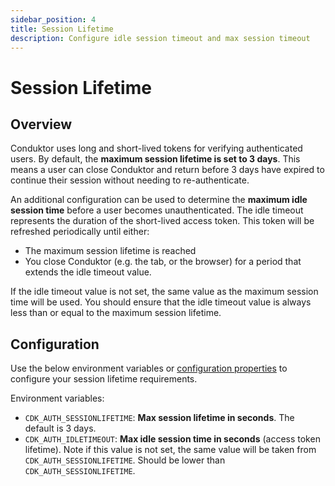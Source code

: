 ```yaml
---
sidebar_position: 4
title: Session Lifetime
description: Configure idle session timeout and max session timeout
---
```


# Session Lifetime

## Overview

Conduktor uses long and short-lived tokens for verifying authenticated users. By default, the **maximum session lifetime is set to 3 days**. This means a user can close Conduktor and return before 3 days have expired to continue their session without needing to re-authenticate.

An additional configuration can be used to determine the **maximum idle session time** before a user becomes unauthenticated. The idle timeout represents the duration of the short-lived access token. This token will be refreshed periodically until either:
 - The maximum session lifetime is reached
 - You close Conduktor (e.g. the tab, or the browser) for a period that extends the idle timeout value.

If the idle timeout value is not set, the same value as the maximum session time will be used. You should ensure that the idle timeout value is always less than or equal to the maximum session lifetime. 


## Configuration

Use the below environment variables or [configuration properties](../env-variables.md#session-lifetime-properties) to configure your session lifetime requirements. 

Environment variables:

 - `CDK_AUTH_SESSIONLIFETIME`: **Max session lifetime in seconds**. The default is 3 days.
 - `CDK_AUTH_IDLETIMEOUT`: **Max idle session time in seconds** (access token lifetime). Note if this value is not set, the same value will be taken from `CDK_AUTH_SESSIONLIFETIME`. Should be lower than `CDK_AUTH_SESSIONLIFETIME`.
